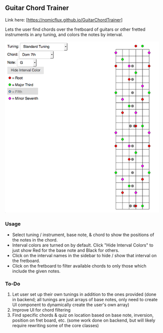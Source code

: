 ## Guitar Chord Trainer 
Link here: [https://nomicflux.github.io/GuitarChordTrainer]

Lets the user find chords over the fretboard of guitars or other fretted instruments in any tuning, and colors the notes
by interval.

![Screenshot](img/screenshot.png)

### Usage

* Select tuning / instrument, base note, & chord  to show the positions of the notes in the chord.
* Interval colors are turned on by default.  Click "Hide Interval Colors" to just show Red for the base note and Black
  for others.
* Click on the interval names in the sidebar to hide / show that interval on the fretboard.
* Click on the fretboard to filter available chords to only those which include the given notes.

### To-Do

1. Let user set up their own tunings in addition to the ones provided (done in backend; all tunings are just arrays of
   base notes, only need to create UI component to dynamically create the user's own array)
2. Improve UI for chord filtering
3. Find specific chords & quiz on location based on base note, inversion, position on fret board, etc. (some work done
   on backend, but will likely require rewriting some of the core classes)
